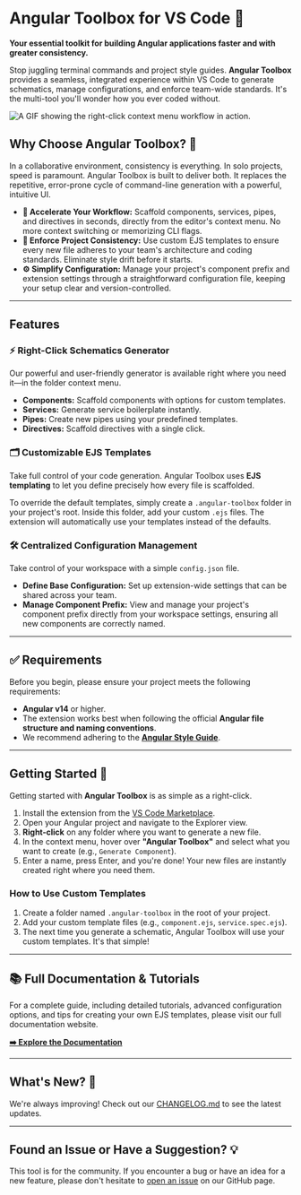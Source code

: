 # Angular Toolbox for VS Code 🧰

**Your essential toolkit for building Angular applications faster and with greater consistency.**

Stop juggling terminal commands and project style guides. **Angular Toolbox** provides a seamless, integrated experience within VS Code to generate schematics, manage configurations, and enforce team-wide standards. It's the multi-tool you'll wonder how you ever coded without.

![A GIF showing the right-click context menu workflow in action.](https://www.angulartoolbox.com/generate-component-with-right-click.gif)

## Why Choose Angular Toolbox? 🤔

In a collaborative environment, consistency is everything. In solo projects, speed is paramount. Angular Toolbox is built to deliver both. It replaces the repetitive, error-prone cycle of command-line generation with a powerful, intuitive UI.

- **🚀 Accelerate Your Workflow:** Scaffold components, services, pipes, and directives in seconds, directly from the editor's context menu. No more context switching or memorizing CLI flags.
- **🤝 Enforce Project Consistency:** Use custom EJS templates to ensure every new file adheres to your team's architecture and coding standards. Eliminate style drift before it starts.
- **⚙️ Simplify Configuration:** Manage your project's component prefix and extension settings through a straightforward configuration file, keeping your setup clear and version-controlled.

---

## Features

### ⚡ Right-Click Schematics Generator

Our powerful and user-friendly generator is available right where you need it—in the folder context menu.

- **Components:** Scaffold components with options for custom templates.
- **Services:** Generate service boilerplate instantly.
- **Pipes:** Create new pipes using your predefined templates.
- **Directives:** Scaffold directives with a single click.

### 🗂️ Customizable EJS Templates

Take full control of your code generation. Angular Toolbox uses **EJS templating** to let you define precisely how every file is scaffolded.

To override the default templates, simply create a `.angular-toolbox` folder in your project's root. Inside this folder, add your custom `.ejs` files. The extension will automatically use your templates instead of the defaults.

### 🛠️ Centralized Configuration Management

Take control of your workspace with a simple `config.json` file.

- **Define Base Configuration:** Set up extension-wide settings that can be shared across your team.
- **Manage Component Prefix:** View and manage your project's component prefix directly from your workspace settings, ensuring all new components are correctly named.

---

## ✅ Requirements

Before you begin, please ensure your project meets the following requirements:

- **Angular v14** or higher.
- The extension works best when following the official **Angular file structure and naming conventions**.
- We recommend adhering to the [**Angular Style Guide**](https://angular.dev/style-guide#introduction).

---

## Getting Started 🏁

Getting started with **Angular Toolbox** is as simple as a right-click.

1.  Install the extension from the [VS Code Marketplace](https://marketplace.visualstudio.com/).
2.  Open your Angular project and navigate to the Explorer view.
3.  **Right-click** on any folder where you want to generate a new file.
4.  In the context menu, hover over **"Angular Toolbox"** and select what you want to create (e.g., `Generate Component`).
5.  Enter a name, press Enter, and you're done! Your new files are instantly created right where you need them.

### How to Use Custom Templates

1.  Create a folder named `.angular-toolbox` in the root of your project.
2.  Add your custom template files (e.g., `component.ejs`, `service.spec.ejs`).
3.  The next time you generate a schematic, Angular Toolbox will use your custom templates. It's that simple!

---

## 📚 Full Documentation & Tutorials

For a complete guide, including detailed tutorials, advanced configuration options, and tips for creating your own EJS templates, please visit our full documentation website.

**[➡️ Explore the Documentation](https://www.angulartoolbox.com/)**

---

## What's New? 📣

We're always improving! Check out our [CHANGELOG.md](CHANGELOG.md) to see the latest updates.

---

## Found an Issue or Have a Suggestion? 💡

This tool is for the community. If you encounter a bug or have an idea for a new feature, please don't hesitate to [open an issue](https://github.com/Fernandocgomez/vscode-extensions.angular-toolbox/issues) on our GitHub page.
